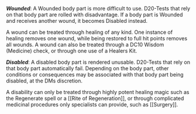 ***Wounded***: A Wounded body part is more difficult to use. D20-Tests that rely on that body part are rolled with disadvantage. If a body part is Wounded and receives another wound, it becomes Disabled instead.

A wound can be treated through healing of any kind. One instance of healing removes one wound, while being restored to full hit points removes all wounds. A wound can also be treated through a DC10 Wisdom (Medicine) check, or through one use of a Healers Kit.

***Disabled***: A disabled body part is rendered unusable. D20-Tests that rely on that body part automatically fail. Depending on the body part, other conditions or consequences may be associated with that body part being disabled, at the DMs discretion.

A disability can only be treated through highly potent healing magic such as the Regenerate spell or a [[Rite of Regeneration]], or through complicated medicinal procedures only specialists can provide, such as [[Surgery]].